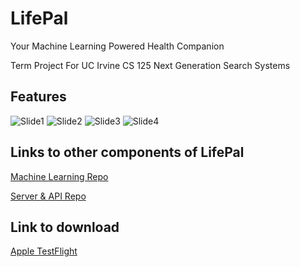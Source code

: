 # LifePal

Your Machine Learning Powered Health Companion

Term Project For UC Irvine CS 125 Next Generation Search Systems 

## Features
![Slide1](https://github.com/shengyuan-lu/LifePal/assets/70995597/be74e3e5-4a2c-43f0-8e23-26b9fc7eceec)
![Slide2](https://github.com/shengyuan-lu/LifePal/assets/70995597/3c00d43d-1acf-4ee9-8195-883f951945b0)
![Slide3](https://github.com/shengyuan-lu/LifePal/assets/70995597/164b15a8-5906-483d-b17d-b6320b151e37)
![Slide4](https://github.com/shengyuan-lu/LifePal/assets/70995597/c2259917-775c-4912-bb3c-e66f7d8bf736)

## Links to other components of LifePal
[Machine Learning Repo](https://github.com/Somdit/LifePal_Backend)

[Server & API Repo](https://github.com/thoonuy/LifePalBackend)

## Link to download
[Apple TestFlight](https://testflight.apple.com/join/Rky0c3kW)
